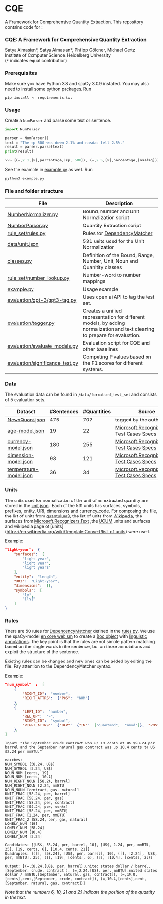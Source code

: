 # CQE
A Framework for Comprehensive Quantity Extraction. This repository contains code for :
### CQE: A Framework for Comprehensive Quantity Extraction 
Satya Almasian*, Satya Almasian*, Philipp Göldner, Michael Gertz  
Institute of Computer Science, Heidelberg University  
(`*` indicates equal contribution)

### Prerequisites
Make sure you have Python 3.8 and spaCy 3.0.9 installed. You may also need to install some python packages. Run
```
pip install -r requirements.txt
```
### Usage
Create a `NumParser` and parse some text or sentence.
```python
import NumParser

parser = NumParser()
text = "The sp 500 was down 2.1% and nasdaq fell 2.5%."
result = parser.parse(text)
print(result)

>>> [(=,2.1,[%],percentage,[sp, 500]), (=,2.5,[%],percentage,[nasdaq])]
```
See the example in [example.py](example.py) as well. Run
```python
python3 example.py
```
### File and folder structure 
| File                                                                          | Description                                                                                                                                                                                                  |
|-------------------------------------------------------------------------------|--------------------------------------------------------------------------------------------------------------------------------------------------------------------------------------------------------------|
| [NumberNormalizer.py](NumberNormalizer.py)                                    | Bound, Number and Unit Normalization script                                                                                                                                                                  |
| [NumberParser.py](NumberParser.py)                                            | Quantity Extraction script                                                                                                                                                                                   |
| [rule_set/rules.py](rule_set/rules.py)                                        | Rules for [DependencyMatcher](https://spacy.io/usage/rule-based-matching#dependencymatcher)                                                                                                                  |
| [data/unit.json](data/unit.json)                                              | 531 units used for the Unit Normalization                                                                                                                                                                    |
| [classes.py](classes.py)                                                      | Definition of the Bound, Range, Number, Unit, Noun and Quanitity classes                                                                                                                                     |
| [rule_set/number_lookup.py](rule_set/number_lookup.py)                        | Number-word to number mappings                                                                                                                                                                               |
| [example.py](example.py)                                                      | Usage example                                                                                                                                                                                                |
| [evaluation/gpt-3/gpt3-tag.py](evaluation/gpt-3/gpt3-tag.py)                  | Uses open ai API to tag the test set.                                                                                                                                                                        |
| [evaluation/tagger.py](evaluation/tagger.py)                                  | Creates a unified representation for different models, by adding normalization and text cleaning to prepare for evaluation.                                                                                  |
| [evaluation/evaluate_models.py](evaluation/evaluate_models.py)                | Evaluation script for CQE and other baselines                                                                                                                                                                |
| [evaluation/significance_test.py](evaluation/significance_test.py)            | Computing P values based on the F1 scores for different systems.                                                                                                                                             |


### Data
The evaluation data can be found in `/data/formatted_test_set` and consists of 5 evaluation sets. 

| Dataset                                                                | #Sentences | #Quantities | Source                                                                                                                                                      |
|------------------------------------------------------------------------|------------|-------------|-------------------------------------------------------------------------------------------------------------------------------------------------------------
| [NewsQuant.json](data/NewsQuant.json)                                  | 475        | 707         | tagged by the authors                                                                                                                                       |
| [age-model.json](data/age-model.json)                                  | 19         | 22          | [Microsoft.Recognizers.Text Test Cases Specs](https://github.com/microsoft/Recognizers-Text/blob/master/Specs/NumberWithUnit/English/AgeModel.json)         |
| [currency-model.json](data/currency-model.json)                        | 180        | 255         | [Microsoft.Recognizers.Text Test Cases Specs](https://github.com/microsoft/Recognizers-Text/blob/master/Specs/NumberWithUnit/English/CurrencyModel.json)    |
| [dimension-model.json](data/dimension-model.json)                      | 93         | 121         | [Microsoft.Recognizers.Text Test Cases Specs](https://github.com/microsoft/Recognizers-Text/blob/master/Specs/NumberWithUnit/English/DimensionModel.json)   |
| [temperature-model.json](data/recognizers-text/temperature-model.json) | 36         | 34          | [Microsoft.Recognizers.Text Test Cases Specs](https://github.com/microsoft/Recognizers-Text/blob/master/Specs/NumberWithUnit/English/TemperatureModel.json) |

### Units
The units used for normalization of the unit of an extracted quantity are stored in the [unit.json](data/unit.json) . Each of the 531 units has surfaces, symbols, prefixes, entity, URI, dimensions and currency_code. For composing the file, the list of units from [quantulum3](https://github.com/nielstron/quantulum3/blob/dev/quantulum3/units.json), the list of units from [Wikipedia](https://en.wikipedia.org/wiki/Template:Convert/list_of_units), the surfaces from [Microsoft.Recognizers.Text](https://github.com/microsoft/Recognizers-Text/blob/master/Patterns/English/English-NumbersWithUnit.yaml) ,the [UCUM](https://github.com/lhncbc/ucum-lhc/blob/master/data/ucumDefs.json) units and surfaces and 
wikipedia page of [units] (https://en.wikipedia.org/wiki/Template:Convert/list_of_units) were used.

Example:
```json
"light-year":  {
	"surfaces":  [
		"light-year",
		"light year",
		"light years"
	],
	"entity":  "length",
	"URI":  "Light-year",
	"dimensions":  [],
	"symbols":  [
		"ly",
		"[ly]"
	]
}
```
### Rules
There are 50 rules for [DependencyMatcher](https://spacy.io/usage/rule-based-matching#dependencymatcher) defined in the [rules.py](rules.py). We use the spaCy-model [en core web sm](https://spacy.io/models/en) to create a [Doc object](https://spacy.io/api/doc) with [linguistic annotations](https://spacy.io/usage/linguistic-featuress). The key point is that the rules are not simple pattern matching based on the single words in the sentence, but on those annotations and exploit the structure of the sentence.

Existing rules can be changed and new ones can be added by editing the file. Pay attention to the DependencyMatcher syntax.

Example:
```json
"num_symbol"  :  [
	{
		"RIGHT_ID":  "number",
		"RIGHT_ATTRS":  {"POS":  "NUM"}
	},
	{
		"LEFT_ID":  "number",
		"REL_OP":  ">",
		"RIGHT_ID":  "symbol",
		"RIGHT_ATTRS":  {"DEP":  {"IN":  ["quantmod",  "nmod"]},  "POS":  "SYM"}
	},
]
```
```
Input: "The September crude contract was up 19 cents at US $58.24 per barrel and the September natural gas contract was up 10.4 cents to US $2.24 per mmBTU."

Matches:
NUM_SYMBOL [58.24, US$]
NUM_SYMBOL [2.24, US$]
NOUN_NUM [cents, 19]
NOUN_NUM [cents, 10.4]
NUM_RIGHT_NOUN [58.24, barrel]
NUM_RIGHT_NOUN [2.24, mmBTU]
NOUN_NOUN [contract, gas, natural]
UNIT_FRAC [58.24, per, barrel]
UNIT_FRAC [58.24, per, gas]
UNIT_FRAC [58.24, per, contract]
UNIT_FRAC [58.24, per, cents]
UNIT_FRAC [58.24, per, mmBTU]
UNIT_FRAC [2.24, per, mmBTU]
UNIT_FRAC_2 [58.24, per, gas, natural]
LONELY_NUM [19]
LONELY_NUM [58.24]
LONELY_NUM [10.4]
LONELY_NUM [2.24]

Candidates: [[US$, 58.24, per, barrel, 10], [US$, 2.24, per, mmBTU, 25], [19, cents, 6], [10.4, cents, 21]]
Quadruples: [([], [58.24], [US$, per, barrel], 10), ([], [2.24], [US$, per, mmBTU], 25), ([], [19], [cents], 6), ([], [10.4], [cents], 21)]

Output: [(=,58.24,[US$, per, barrel],united states dollar / barrel,[September, crude, contract]), (=,2.24,[US$, per, mmBTU],united states dollar / mmBTU,[September, natural, gas, contract]), (=,19.0,[cents],cent,[September, crude, contract]), (=,10.4,[cents],cent,[September, natural, gas, contract])]
```
_Note that the numbers 6, 10, 21 and 25 indicate the position of the quantity in the text._